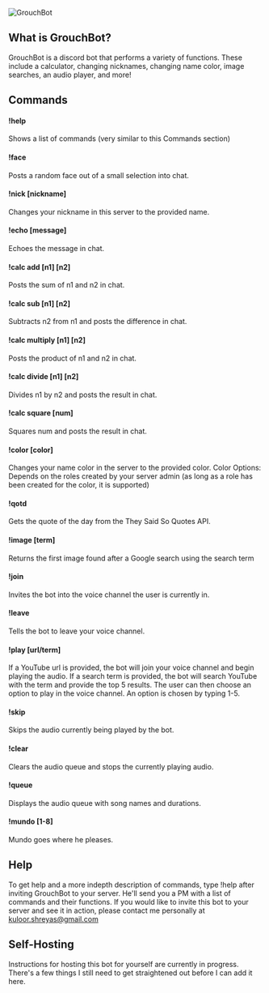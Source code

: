![GrouchBot](https://i.imgur.com/sT4OG9t.jpg)
## What is GrouchBot?
GrouchBot is a discord bot that performs a variety of functions. These include a calculator, changing nicknames, changing name color, image searches, an audio player, and more!

## Commands
#### !help
Shows a list of commands (very similar to this Commands section)
#### !face
Posts a random face out of a small selection into chat.
#### !nick [nickname]
Changes your nickname in this server to the provided name.
#### !echo [message]
Echoes the message in chat.
#### !calc add [n1] [n2]
Posts the sum of n1 and n2 in chat.
#### !calc sub [n1] [n2]
Subtracts n2 from n1 and posts the difference in chat.
#### !calc multiply [n1] [n2]
Posts the product of n1 and n2 in chat.
#### !calc divide [n1] [n2]
Divides n1 by n2 and posts the result in chat.
#### !calc square [num]
Squares num and posts the result in chat.
#### !color [color]
Changes your name color in the server to the provided color. 
Color Options: Depends on the roles created by your server admin (as long as a role has been created for the color, it is supported)
#### !qotd
Gets the quote of the day from the They Said So Quotes API.
#### !image [term]
Returns the first image found after a Google search using the search term
#### !join
Invites the bot into the voice channel the user is currently in.
#### !leave
Tells the bot to leave your voice channel.
#### !play [url/term]
If a YouTube url is provided, the bot will join your voice channel and begin playing the audio. If a search term is provided, the bot will search YouTube with the term and provide the top 5 results. The user can then choose an option to play in the voice channel. An option is chosen by typing 1-5.
#### !skip
Skips the audio currently being played by the bot.
#### !clear
Clears the audio queue and stops the currently playing audio.
#### !queue
Displays the audio queue with song names and durations.
#### !mundo [1-8]
Mundo goes where he pleases. 

## Help
To get help and a more indepth description of commands, type !help after inviting GrouchBot to your server. He'll send you a PM with a list of commands and their functions. If you would like to invite this bot to your server and see it in action, please contact me personally at kuloor.shreyas@gmail.com

## Self-Hosting
Instructions for hosting this bot for yourself are currently in progress. There's a few things I still need to get straightened out before I can add it here.
